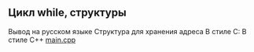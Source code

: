 Цикл while, структуры
---------------------
Вывод на русском языке
Структура для хранения адреса
В стиле C:
В стиле C++
[main.cpp](main.cpp)

